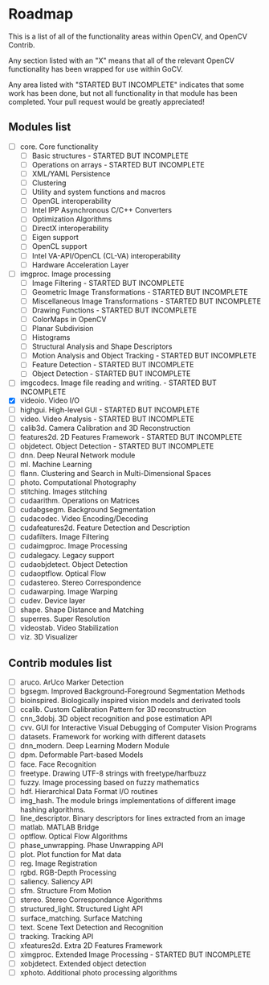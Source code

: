 # Roadmap

This is a list of all of the functionality areas within OpenCV, and OpenCV Contrib.

Any section listed with an "X" means that all of the relevant OpenCV functionality has been wrapped for use within GoCV.

Any area listed with "STARTED BUT INCOMPLETE" indicates that some work has been done, but not all functionality in that module has been completed. Your pull request would be greatly appreciated!

## Modules list

- [ ] core. Core functionality
    - [ ] Basic structures - STARTED BUT INCOMPLETE
    - [ ] Operations on arrays - STARTED BUT INCOMPLETE
    - [ ] XML/YAML Persistence
    - [ ] Clustering
    - [ ] Utility and system functions and macros
    - [ ] OpenGL interoperability
    - [ ] Intel IPP Asynchronous C/C++ Converters
    - [ ] Optimization Algorithms
    - [ ] DirectX interoperability
    - [ ] Eigen support
    - [ ] OpenCL support 
    - [ ] Intel VA-API/OpenCL (CL-VA) interoperability
    - [ ] Hardware Acceleration Layer

- [ ] imgproc. Image processing
    - [ ] Image Filtering - STARTED BUT INCOMPLETE
    - [ ] Geometric Image Transformations - STARTED BUT INCOMPLETE
    - [ ] Miscellaneous Image Transformations - STARTED BUT INCOMPLETE
    - [ ] Drawing Functions - STARTED BUT INCOMPLETE
    - [ ] ColorMaps in OpenCV
    - [ ] Planar Subdivision
    - [ ] Histograms
    - [ ] Structural Analysis and Shape Descriptors
    - [ ] Motion Analysis and Object Tracking - STARTED BUT INCOMPLETE
    - [ ] Feature Detection - STARTED BUT INCOMPLETE
    - [ ] Object Detection - STARTED BUT INCOMPLETE

- [ ] imgcodecs. Image file reading and writing. - STARTED BUT INCOMPLETE
- [X] videoio. Video I/O
- [ ] highgui. High-level GUI - STARTED BUT INCOMPLETE
- [ ] video. Video Analysis - STARTED BUT INCOMPLETE
- [ ] calib3d. Camera Calibration and 3D Reconstruction
- [ ] features2d. 2D Features Framework - STARTED BUT INCOMPLETE
- [ ] objdetect. Object Detection - STARTED BUT INCOMPLETE
- [ ] dnn. Deep Neural Network module
- [ ] ml. Machine Learning
- [ ] flann. Clustering and Search in Multi-Dimensional Spaces
- [ ] photo. Computational Photography
- [ ] stitching. Images stitching
- [ ] cudaarithm. Operations on Matrices
- [ ] cudabgsegm. Background Segmentation
- [ ] cudacodec. Video Encoding/Decoding
- [ ] cudafeatures2d. Feature Detection and Description
- [ ] cudafilters. Image Filtering
- [ ] cudaimgproc. Image Processing
- [ ] cudalegacy. Legacy support
- [ ] cudaobjdetect. Object Detection
- [ ] cudaoptflow. Optical Flow
- [ ] cudastereo. Stereo Correspondence
- [ ] cudawarping. Image Warping
- [ ] cudev. Device layer
- [ ] shape. Shape Distance and Matching
- [ ] superres. Super Resolution
- [ ] videostab. Video Stabilization
- [ ] viz. 3D Visualizer

## Contrib modules list

- [ ] aruco. ArUco Marker Detection
- [ ] bgsegm. Improved Background-Foreground Segmentation Methods
- [ ] bioinspired. Biologically inspired vision models and derivated tools
- [ ] ccalib. Custom Calibration Pattern for 3D reconstruction
- [ ] cnn_3dobj. 3D object recognition and pose estimation API
- [ ] cvv. GUI for Interactive Visual Debugging of Computer Vision Programs
- [ ] datasets. Framework for working with different datasets
- [ ] dnn_modern. Deep Learning Modern Module
- [ ] dpm. Deformable Part-based Models
- [ ] face. Face Recognition
- [ ] freetype. Drawing UTF-8 strings with freetype/harfbuzz
- [ ] fuzzy. Image processing based on fuzzy mathematics
- [ ] hdf. Hierarchical Data Format I/O routines
- [ ] img_hash. The module brings implementations of different image hashing algorithms.
- [ ] line_descriptor. Binary descriptors for lines extracted from an image
- [ ] matlab. MATLAB Bridge
- [ ] optflow. Optical Flow Algorithms
- [ ] phase_unwrapping. Phase Unwrapping API
- [ ] plot. Plot function for Mat data
- [ ] reg. Image Registration
- [ ] rgbd. RGB-Depth Processing
- [ ] saliency. Saliency API
- [ ] sfm. Structure From Motion
- [ ] stereo. Stereo Correspondance Algorithms
- [ ] structured_light. Structured Light API
- [ ] surface_matching. Surface Matching
- [ ] text. Scene Text Detection and Recognition
- [ ] tracking. Tracking API
- [ ] xfeatures2d. Extra 2D Features Framework
- [ ] ximgproc. Extended Image Processing - STARTED BUT INCOMPLETE
- [ ] xobjdetect. Extended object detection
- [ ] xphoto. Additional photo processing algorithms
